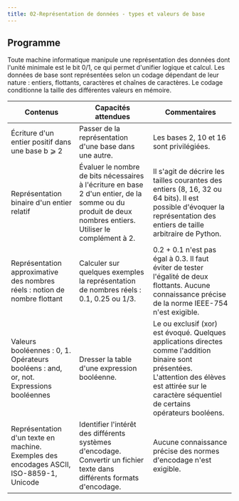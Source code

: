 ```yaml
---
title: 02-Représentation de données - types et valeurs de base
---
```


## Programme

Toute machine informatique manipule une représentation des données dont l'unité minimale est le bit 0/1, ce qui permet d'unifier logique et calcul. Les données de base sont représentées selon un codage dépendant de leur nature : entiers, flottants, caractères et chaînes de caractères. Le codage conditionne la taille des différentes valeurs en mémoire.

| Contenus | Capacités attendues | Commentaires |
|------- |--------- |------ |
|Écriture d'un entier positif dans une base b ⩾ 2|Passer de la représentation d'une base dans une autre.|Les bases 2, 10 et 16 sont privilégiées.|
|Représentation binaire d'un entier relatif|Évaluer le nombre de bits nécessaires à l'écriture en base 2 d'un entier, de la somme ou du produit de deux nombres entiers. Utiliser le complément à 2.|Il s'agit de décrire les tailles courantes des entiers (8, 16, 32 ou 64 bits). Il est possible d'évoquer la représentation des entiers de taille arbitraire de Python.|
|Représentation approximative des nombres réels : notion de nombre flottant|Calculer sur quelques exemples la représentation de nombres réels : 0.1, 0.25 ou 1/3.|0.2 + 0.1 n'est pas égal à 0.3. Il faut éviter de tester l'égalité de deux flottants. Aucune connaissance précise de la norme IEEE-754 n'est exigible.|
|Valeurs booléennes : 0, 1. Opérateurs booléens : and, or, not. Expressions booléennes|Dresser la table d'une expression booléenne.|Le ou exclusif (xor) est évoqué. Quelques applications directes comme l'addition binaire sont présentées. L'attention des élèves est attirée sur le caractère séquentiel de certains opérateurs booléens.|
|Représentation d'un texte en machine. Exemples des encodages ASCII, ISO-8859-1, Unicode|Identifier l'intérêt des différents systèmes d'encodage. Convertir un fichier texte dans différents formats d'encodage.|Aucune connaissance précise des normes d'encodage n'est exigible.|

